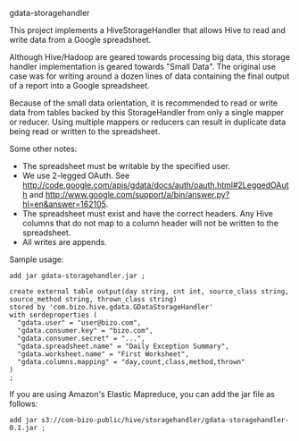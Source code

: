gdata-storagehandler

This project implements a HiveStorageHandler that allows Hive to read and write data from a Google spreadsheet.

Although Hive/Hadoop are geared towards processing big data, this storage handler implementation is geared towards 
"Small Data".  The original use case was for writing around a dozen lines of data containing the final output of a 
report into a Google spreadsheet.

Because of the small data orientation, it is recommended to read or write data from tables backed by this StorageHandler
from only a single mapper or reducer.  Using multiple mappers or reducers can result in duplicate data being read or
written to the spreadsheet.

Some other notes:

* The spreadsheet must be writable by the specified user.
* We use 2-legged OAuth.  See http://code.google.com/apis/gdata/docs/auth/oauth.html#2LeggedOAuth and 
  http://www.google.com/support/a/bin/answer.py?hl=en&answer=162105. 
* The spreadsheet must exist and have the correct headers.  Any Hive columns that do not map to a column header will not
  be written to the spreadsheet.  
* All writes are appends.

Sample usage:

    add jar gdata-storagehandler.jar ;

    create external table output(day string, cnt int, source_class string, source_method string, thrown_class string)
    stored by 'com.bizo.hive.gdata.GDataStorageHandler'
    with serdeproperties (
      "gdata.user" = "user@bizo.com",
      "gdata.consumer.key" = "bizo.com",
      "gdata.consumer.secret" = "...",
      "gdata.spreadsheet.name" = "Daily Exception Summary",
      "gdata.worksheet.name" = "First Worksheet",
      "gdata.columns.mapping" = "day,count,class,method,thrown"
    )
    ;

If you are using Amazon's Elastic Mapreduce, you can add the jar file as follows:

    add jar s3://com-bizo-public/hive/storagehandler/gdata-storagehandler-0.1.jar ;
